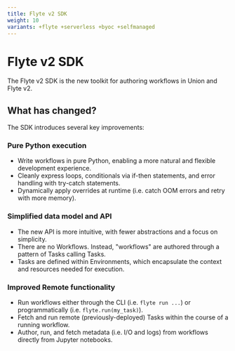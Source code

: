 ```yaml
---
title: Flyte v2 SDK
weight: 10
variants: +flyte +serverless +byoc +selfmanaged
---
```


# Flyte v2 SDK

The Flyte v2 SDK is the new toolkit for authoring workflows in Union and Flyte v2.

## What has changed?

The SDK introduces several key improvements:

### Pure Python execution

* Write workflows in pure Python, enabling a more natural and flexible development experience.
* Cleanly express loops, conditionals via if-then statements, and error handling with try-catch statements.
* Dynamically apply overrides at runtime (i.e. catch OOM errors and retry with more memory).

### Simplified data model and API

* The new API is more intuitive, with fewer abstractions and a focus on simplicity.
* There are no Workflows. Instead, "workflows" are authored through a pattern of Tasks calling Tasks.
* Tasks are defined within Environments, which encapsulate the context and resources needed for execution.

### Improved Remote functionality

* Run workflows either through the CLI (i.e. `flyte run ...`) or programmatically (i.e. `flyte.run(my_task)`).
* Fetch and run remote (previously-deployed) Tasks within the course of a running workflow.
* Author, run, and fetch metadata (i.e. I/O and logs) from workflows directly from Jupyter notebooks.